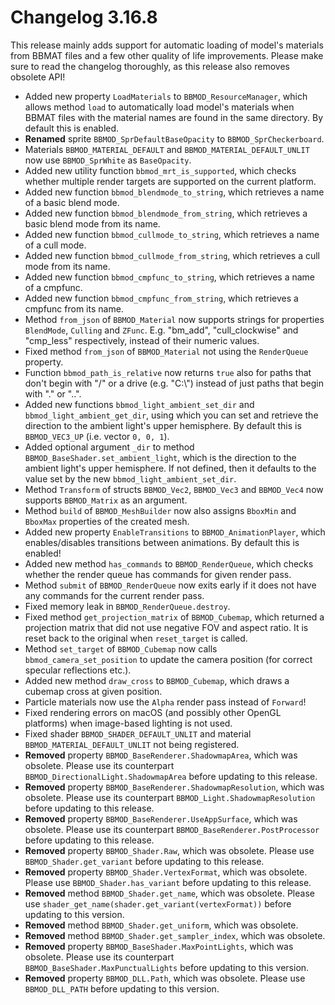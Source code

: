 # Changelog 3.16.8
This release mainly adds support for automatic loading of model's materials from BBMAT files and a few other quality of life improvements. Please make sure to read the changelog thoroughly, as this release also removes obsolete API!

* Added new property `LoadMaterials` to `BBMOD_ResourceManager`, which allows method `load` to automatically load model's materials when BBMAT files with the material names are found in the same directory. By default this is enabled.
* **Renamed** sprite `BBMOD_SprDefaultBaseOpacity` to `BBMOD_SprCheckerboard`.
* Materials `BBMOD_MATERIAL_DEFAULT` and `BBMOD_MATERIAL_DEFAULT_UNLIT` now use `BBMOD_SprWhite` as `BaseOpacity`.
* Added new utility function `bbmod_mrt_is_supported`, which checks whether multiple render targets are supported on the current platform.
* Added new function `bbmod_blendmode_to_string`, which retrieves a name of a basic blend mode.
* Added new function `bbmod_blendmode_from_string`, which retrieves a basic blend mode from its name.
* Added new function `bbmod_cullmode_to_string`, which retrieves a name of a cull mode.
* Added new function `bbmod_cullmode_from_string`, which retrieves a cull mode from its name.
* Added new function `bbmod_cmpfunc_to_string`, which retrieves a name of a cmpfunc.
* Added new function `bbmod_cmpfunc_from_string`, which retrieves a cmpfunc from its name.
* Method `from_json` of `BBMOD_Material` now supports strings for properties `BlendMode`, `Culling` and `ZFunc`. E.g. "bm_add", "cull_clockwise" and "cmp_less" respectively, instead of their numeric values.
* Fixed method `from_json` of `BBMOD_Material` not using the `RenderQueue` property.
* Function `bbmod_path_is_relative` now returns `true` also for paths that don't begin with "/" or a drive (e.g. "C:\\") instead of just paths that begin with "." or "..".
* Added new functions `bbmod_light_ambient_set_dir` and `bbmod_light_ambient_get_dir`, using which you can set and retrieve the direction to the ambient light's upper hemisphere. By default this is `BBMOD_VEC3_UP` (i.e. vector `0, 0, 1`).
* Added optional argument `_dir` to method `BBMOD_BaseShader.set_ambient_light`, which is the direction to the ambient light's upper hemisphere. If not defined, then it defaults to the value set by the new `bbmod_light_ambient_set_dir`.
* Method `Transform` of structs `BBMOD_Vec2`, `BBMOD_Vec3` and `BBMOD_Vec4` now supports `BBMOD_Matrix` as an argument.
* Method `build` of `BBMOD_MeshBuilder` now also assigns `BboxMin` and `BboxMax` properties of the created mesh.
* Added new property `EnableTransitions` to `BBMOD_AnimationPlayer`, which enables/disables transitions between animations. By default this is enabled!
* Added new method `has_commands` to `BBMOD_RenderQueue`, which checks whether the render queue has commands for given render pass.
* Method `submit` of `BBMOD_RenderQueue` now exits early if it does not have any commands for the current render pass.
* Fixed memory leak in `BBMOD_RenderQueue.destroy`.
* Fixed method `get_projection_matrix` of `BBMOD_Cubemap`, which returned a projection matrix that did not use negative FOV and aspect ratio. It is reset back to the original when `reset_target` is called.
* Method `set_target` of `BBMOD_Cubemap` now calls `bbmod_camera_set_position` to update the camera position (for correct specular reflections etc.).
* Added new method `draw_cross` to `BBMOD_Cubemap`, which draws a cubemap cross at given position.
* Particle materials now use the `Alpha` render pass instead of `Forward`!
* Fixed rendering errors on macOS (and possibly other OpenGL platforms) when image-based lighting is not used.
* Fixed shader `BBMOD_SHADER_DEFAULT_UNLIT` and material `BBMOD_MATERIAL_DEFAULT_UNLIT` not being registered.
* **Removed** property `BBMOD_BaseRenderer.ShadowmapArea`, which was obsolete. Please use its counterpart `BBMOD_DirectionalLight.ShadowmapArea` before updating to this release.
* **Removed** property `BBMOD_BaseRenderer.ShadowmapResolution`, which was obsolete. Please use its counterpart `BBMOD_Light.ShadowmapResolution` before updating to this release.
* **Removed** property `BBMOD_BaseRenderer.UseAppSurface`, which was obsolete. Please use its counterpart `BBMOD_BaseRenderer.PostProcessor` before updating to this release.
* **Removed** property `BBMOD_Shader.Raw`, which was obsolete. Please use `BBMOD_Shader.get_variant` before updating to this release.
* **Removed** property `BBMOD_Shader.VertexFormat`, which was obsolete. Please use `BBMOD_Shader.has_variant` before updating to this release.
* **Removed** method `BBMOD_Shader.get_name`, which was obsolete. Please use `shader_get_name(shader.get_variant(vertexFormat))` before updating to this version.
* **Removed** method `BBMOD_Shader.get_uniform`, which was obsolete.
* **Removed** method `BBMOD_Shader.get_sampler_index`, which was obsolete.
* **Removed** property `BBMOD_BaseShader.MaxPointLights`, which was obsolete. Please use its counterpart `BBMOD_BaseShader.MaxPunctualLights` before updating to this version.
* **Removed** property `BBMOD_DLL.Path`, which was obsolete. Please use `BBMOD_DLL_PATH` before updating to this version.
